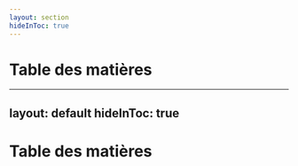 ```yaml
---
layout: section
hideInToc: true
---
```


# Table des matières <twemoji-books />

---
layout: default
hideInToc: true
---

# Table des matières <twemoji-books />

<Toc maxDepth="1" />